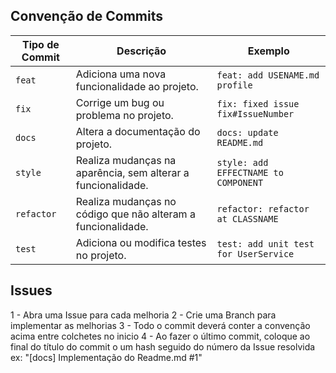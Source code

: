## Convenção de Commits 

| Tipo de Commit |Descrição                                                            | Exemplo
| ---------------|----------------------------------------------------------------------|-----------
| `feat`         | Adiciona uma nova funcionalidade ao projeto.                         | `feat: add USENAME.md profile`
| `fix`          | Corrige um bug ou problema no projeto.                               | `fix: fixed issue fix#IssueNumber`
| `docs`         | Altera a documentação do projeto.| `docs: update README.md`
| `style`        | Realiza mudanças na aparência, sem alterar a funcionalidade.         | `style: add EFFECTNAME to COMPONENT`
| `refactor`     | Realiza mudanças no código que não alteram a funcionalidade.         | `refactor: refactor at CLASSNAME`
| `test`         | Adiciona ou modifica testes no projeto.                              | `test: add unit test for UserService`

## Issues

1 - Abra uma Issue para cada melhoria
2 - Crie uma Branch para implementar as melhorias
3 - Todo o commit deverá conter a convenção acima entre colchetes no inicio
4 - Ao fazer o último commit, coloque ao final do título do commit o um hash seguido do número da Issue resolvida
ex: "[docs] Implementação do Readme.md #1"
